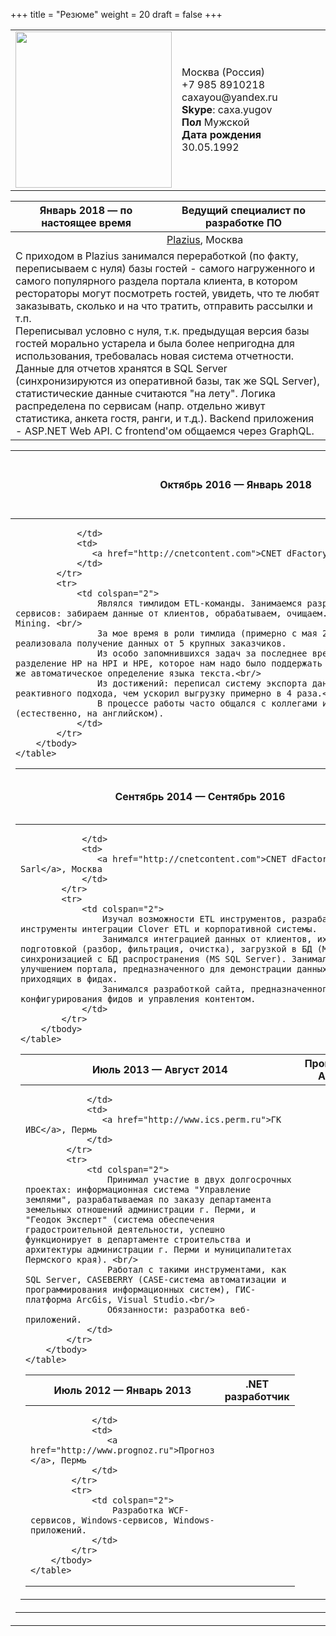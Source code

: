 +++
title = "Резюме"
weight = 20
draft = false
+++

<div class="table-wrapper">
    <table>
        <tr>
            <td>
                <img height="250" src="/images/AY.jpg">
            </td>
            <td style="vertical-align: middle">
                Москва (Россия)<br>
                +7 985 8910218<br>
                caxayou@yandex.ru<br>
                <strong>Skype</strong>: caxa.yugov<br>
                <strong>Пол</strong> Мужской <br>
                <strong>Дата рождения</strong> 30.05.1992
            </td>
        </tr>
    </table>
</div>

<div class="table-wrapper">
    <table>
        <thead>
            <tr>
                <th>
                    Январь 2018 — по настоящее время
                </th>
                <th>
                    Ведущий специалист по разработке ПО
                </th>
            </tr>
        </thead>
        <tbody>
            <tr>
                <td></td>
                <td>
                   <a href="https://plazius.ru">Plazius</a>, Москва
                </td>
            </tr>
            <tr>
                <td colspan="2">
                    С приходом в Plazius занимался переработкой (по факту, переписываем с нуля) базы гостей - самого нагруженного и самого популярного раздела портала клиента, в котором рестораторы могут посмотреть гостей, увидеть, что те любят заказывать, сколько и на что тратить, отправить рассылки и т.п. <br/>
                    Переписывал условно с нуля, т.к. предыдущая версия базы гостей морально устарела и была более непригодна для использования, требовалась новая система отчетности. <br/>
                    Данные для отчетов хранятся в SQL Server (синхронизируются из оперативной базы, так же SQL Server), статистические данные считаются "на лету". Логика распределена по сервисам (напр. отдельно живут статистика, анкета гостя, ранги, и т.д.). Backend приложения - ASP.NET Web API. С frontend'ом общаемся через GraphQL.
                </td>
            </tr>
        </tbody>
    </table>
</div>

<div class="table-wrapper">
    <table>
        <thead>
            <tr>
                <th>
                    Октябрь 2016 — Январь 2018
                </th>
                <th>
                    Старший специалист по разработке ПО
                </th>
            </tr>
        </thead>
        <tbody>
            <tr>
                <td>

                </td>
                <td>
                   <a href="http://cnetcontent.com">CNET dFactory Sarl</a>, Москва
                </td>
            </tr>
            <tr>
                <td colspan="2">
                    Являлся тимлидом ETL-команды. Занимаемся разработкой интеграционных сервисов: забираем данные от клиентов, обрабатываем, очищаем. Можно сказать, Data Mining. <br/> 
                    За мое время в роли тимлида (примерно с мая 2016) наша команда успешно реализовала получение данных от 5 крупных заказчиков. 
                    Из особо запомнившихся задач за последнее время могу отметить разделение HP на HPI и HPE, которое нам надо было поддержать на уровне данных. А так же автоматическое определение языка текста.<br/>
                    Из достижений: переписал систему экспорта данных с применением реактивного подхода, чем ускорил выгрузку примерно в 4 раза.<br/>
                    В процессе работы часто общался с коллегами из США и Швейцарии (естественно, на английском).
                </td>
            </tr>
        </tbody>
    </table>
</div>

<div class="table-wrapper">
    <table>
        <thead>
            <tr>
                <th>
                    Сентябрь 2014 — Сентябрь 2016
                </th>
                <th>
                    Специалист по разработке ПО
                </th>
            </tr>
        </thead>
        <tbody>
            <tr>
                <td>

                </td>
                <td>
                   <a href="http://cnetcontent.com">CNET dFactory Sarl</a>, Москва
                </td>
            </tr>
            <tr>
                <td colspan="2">
                    Изучал возможности ETL инструментов, разрабатывал инструменты интеграции Clover ETL и корпоративной системы. 
                    Занимался интеграцией данных от клиентов, их подготовкой (разбор, фильтрация, очистка), загрузкой в БД (MongoDB) и синхронизацией с БД распространения (MS SQL Server). Занимался улучшением портала, предназначенного для демонстрации данных, приходящих в фидах.
                    Занимался разработкой сайта, предназначенного для конфигурирования фидов и управления контентом.
                </td>
            </tr>
        </tbody>
    </table>
</div>

<div class="table-wrapper">
    <table>
        <thead>
            <tr>
                <th>
                    Июль 2013 — Август 2014
                </th>
                <th>
                    Программист ASP.NET
                </th>
            </tr>
        </thead>
        <tbody>
            <tr>
                <td>

                </td>
                <td>
                   <a href="http://www.ics.perm.ru">ГК ИВС</a>, Пермь
                </td>
            </tr>
            <tr>
                <td colspan="2">
                    Принимал участие в двух долгосрочных проектах: информационная система "Управление землями", разрабатываемая по заказу департамента земельных отношений администрации г. Перми, и "Геодок Эксперт" (система обеспечения градостроительной деятельности, успешно функционирует в департаменте строительства и архитектуры администрации г. Перми и муниципалитетах Пермского края). <br/>
                    Работал с такими инструментами, как SQL Server, CASEBERRY (CASE-система автоматизации и программирования информационных систем), ГИС-платформа ArcGis, Visual Studio.<br/>
                    Обязанности: разработка веб-приложений.
                </td>
            </tr>
        </tbody>
    </table>
</div>

<div class="table-wrapper">
    <table>
        <thead>
            <tr>
                <th>
                    Июль 2012 — Январь 2013
                </th>
                <th>
                    .NET разработчик
                </th>
            </tr>
        </thead>
        <tbody>
            <tr>
                <td>

                </td>
                <td>
                   <a href="http://www.prognoz.ru">Прогноз </a>, Пермь
                </td>
            </tr>
            <tr>
                <td colspan="2">
                    Разработка WCF-сервисов, Windows-сервисов, Windows-приложений.
                </td>
            </tr>
        </tbody>
    </table>
</div>